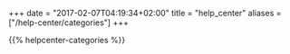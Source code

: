 +++
date = "2017-02-07T04:19:34+02:00"
title = "help_center"
aliases = ["/help-center/categories"]
+++

{{% helpcenter-categories %}}